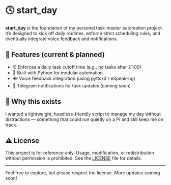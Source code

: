 # 🕓 start_day

**start_day** is the foundation of my personal task-master automation project. It’s designed to kick off daily routines, enforce strict scheduling rules, and eventually integrate voice feedback and notifications.

## 🚀 Features (current & planned)
- ⏰ Enforces a daily task cutoff time (e.g., no tasks after 21:00)
- 🐍 Built with Python for modular automation
- 🔊 Voice feedback integration (using pyttsx3 / eSpeak-ng)
- 📲 Telegram notifications for task updates (coming soon)

## 🧠 Why this exists
I wanted a lightweight, headless-friendly script to manage my day without distractions — something that could run quietly on a Pi and still keep me on track.

## ⚠️ License
This project is for reference only. Usage, modification, or redistribution without permission is prohibited. See the [LICENSE](LICENSE) file for details.

---

Feel free to explore, but please respect the license. More updates coming soon!
